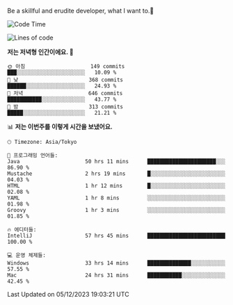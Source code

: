 Be a skillful and erudite developer, what I want to.👶

<!--START_SECTION:waka-->
![Code Time](http://img.shields.io/badge/Code%20Time-312%20hrs%206%20mins-blue)

![Lines of code](https://img.shields.io/badge/%EC%A0%80%EB%8A%94%20%EC%97%AC%ED%83%9C%EA%B9%8C%EC%A7%80%20-742.8%20thousand%20%EC%A4%84%EC%9D%98%20%EC%BD%94%EB%93%9C%EB%A5%BC%20%EC%9E%91%EC%84%B1%ED%96%88%EC%96%B4%EC%9A%94.-blue)

**저는 저녁형 인간이에요. 🦉** 

```text
🌞 아침                     149 commits         ███░░░░░░░░░░░░░░░░░░░░░░   10.09 % 
🌆 낮　                     368 commits         ██████░░░░░░░░░░░░░░░░░░░   24.93 % 
🌃 저녁                     646 commits         ███████████░░░░░░░░░░░░░░   43.77 % 
🌙 밤　                     313 commits         █████░░░░░░░░░░░░░░░░░░░░   21.21 % 
```


📊 **저는 이번주를 이렇게 시간을 보냈어요.** 

```text
🕑︎ Timezone: Asia/Tokyo

💬 프로그래밍 언어들: 
Java                     50 hrs 11 mins      ██████████████████████░░░   86.90 % 
Mustache                 2 hrs 19 mins       █░░░░░░░░░░░░░░░░░░░░░░░░   04.03 % 
HTML                     1 hr 12 mins        █░░░░░░░░░░░░░░░░░░░░░░░░   02.08 % 
YAML                     1 hr 8 mins         ░░░░░░░░░░░░░░░░░░░░░░░░░   01.98 % 
Groovy                   1 hr 3 mins         ░░░░░░░░░░░░░░░░░░░░░░░░░   01.85 % 

🔥 에디터들: 
IntelliJ                 57 hrs 45 mins      █████████████████████████   100.00 % 

💻 운영 체제들: 
Windows                  33 hrs 14 mins      ██████████████░░░░░░░░░░░   57.55 % 
Mac                      24 hrs 31 mins      ███████████░░░░░░░░░░░░░░   42.45 % 
```


 Last Updated on 05/12/2023 19:03:21 UTC
<!--END_SECTION:waka-->

